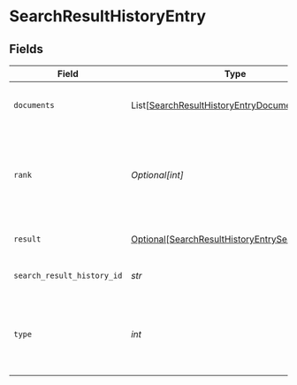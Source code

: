 # SearchResultHistoryEntry


## Fields

| Field                                                                                                           | Type                                                                                                            | Required                                                                                                        | Description                                                                                                     |
| --------------------------------------------------------------------------------------------------------------- | --------------------------------------------------------------------------------------------------------------- | --------------------------------------------------------------------------------------------------------------- | --------------------------------------------------------------------------------------------------------------- |
| `documents`                                                                                                     | List[[SearchResultHistoryEntryDocuments](../../models/shared/searchresulthistoryentrydocuments.md)]             | :heavy_check_mark:                                                                                              | Documents that contain the search result.                                                                       |
| `rank`                                                                                                          | *Optional[int]*                                                                                                 | :heavy_minus_sign:                                                                                              | The rank of the search result. A lower value means more relevant result.                                        |
| `result`                                                                                                        | [Optional[SearchResultHistoryEntrySearchResults]](../../models/shared/searchresulthistoryentrysearchresults.md) | :heavy_minus_sign:                                                                                              | List of search results.                                                                                         |
| `search_result_history_id`                                                                                      | *str*                                                                                                           | :heavy_check_mark:                                                                                              | List of search results.                                                                                         |
| `type`                                                                                                          | *int*                                                                                                           | :heavy_check_mark:                                                                                              | The type of the search result. This can be either 'document' or 'answer'.                                       |